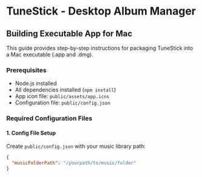 # TuneStick - Desktop Album Manager

## Building Executable App for Mac

This guide provides step-by-step instructions for packaging TuneStick into a Mac executable (.app and .dmg).

### Prerequisites

- Node.js installed
- All dependencies installed (`npm install`)
- App icon file: `public/assets/app.icns`
- Configuration file: `public/config.json`

### Required Configuration Files

#### 1. Config File Setup
Create `public/config.json` with your music library path:
```json
{
  "musicFolderPath": "/yourpath/to/music/folder"
}